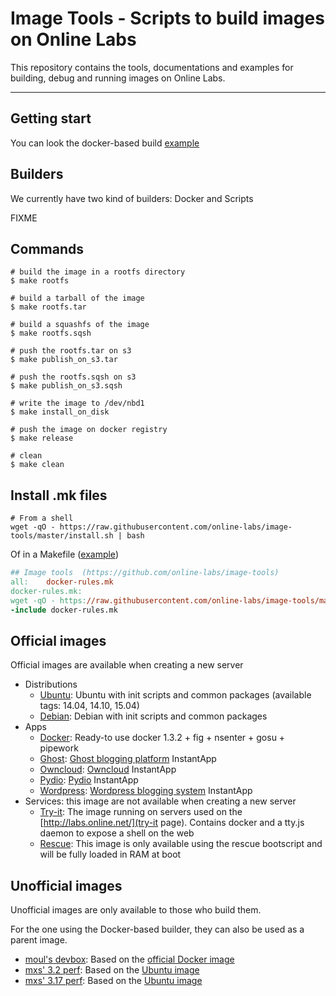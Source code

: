 Image Tools - Scripts to build images on Online Labs
====================================================

This repository contains the tools, documentations and examples for building, debug and running images on Online Labs.

---

Getting start
-------------

You can look the docker-based build [example](https://github.com/online-labs/image-tools/tree/master/examples)

Builders
--------

We currently have two kind of builders: Docker and Scripts

FIXME

Commands
--------

    # build the image in a rootfs directory
    $ make rootfs

    # build a tarball of the image
    $ make rootfs.tar

    # build a squashfs of the image
    $ make rootfs.sqsh

    # push the rootfs.tar on s3
    $ make publish_on_s3.tar

    # push the rootfs.sqsh on s3
    $ make publish_on_s3.sqsh

    # write the image to /dev/nbd1
    $ make install_on_disk

    # push the image on docker registry
    $ make release

    # clean
    $ make clean


Install .mk files
-----------------

    # From a shell
    wget -qO - https://raw.githubusercontent.com/online-labs/image-tools/master/install.sh | bash

Of in a Makefile ([example](https://github.com/online-labs/image-tools/blob/master/examples/Makefile))

```makefile
## Image tools  (https://github.com/online-labs/image-tools)
all:    docker-rules.mk
docker-rules.mk:
wget -qO - https://raw.githubusercontent.com/online-labs/image-tools/master/install.sh | bash
-include docker-rules.mk
```

Official images
---------------

Official images are available when creating a new server

- Distributions
  - [Ubuntu](https://github.com/online-labs/image-ubuntu): Ubuntu with init scripts and common packages (available tags: 14.04, 14.10, 15.04)
  - [Debian](https://github.com/online-labs/image-debian): Debian with init scripts and common packages
- Apps
  - [Docker](https://github.com/online-labs/image-app-docker): Ready-to use docker 1.3.2 + fig + nsenter + gosu + pipework
  - [Ghost](https://github.com/online-labs/image-app-ghost): [Ghost blogging platform](https://ghost.org) InstantApp
  - [Owncloud](https://github.com/online-labs/image-app-owncloud): [Owncloud](http://owncloud.org) InstantApp
  - [Pydio](https://github.com/online-labs/image-app-pydio): [Pydio](https://pyd.io) InstantApp
  - [Wordpress](https://github.com/online-labs/image-app-wordpress): [Wordpress blogging system](https://www.wordpress.com) InstantApp
- Services: this image are not available when creating a new server
  - [Try-it](https://github.com/online-labs/image-service-tryit): The image running on servers used on the [http://labs.online.net/](try-it page). Contains docker and a tty.js daemon to expose a shell on the web
  - [Rescue](https://github.com/online-labs/image-service-rescue): This image is only available using the rescue bootscript and will be fully loaded in RAM at boot

Unofficial images
-----------------

Unofficial images are only available to those who build them.

For the one using the Docker-based builder, they can also be used as a parent image.

- [moul's devbox](https://github.com/moul/ocs-image-devbox): Based on the [official Docker image](https://github.com/online-labs/image-app-docker)
- [mxs' 3.2 perf](https://github.com/aimxhaisse/image-ocs-perf-3.2): Based on the [Ubuntu image](https://github.com/online-labs/image-ubuntu)
- [mxs' 3.17 perf](https://github.com/aimxhaisse/image-ocs-perf-3.17): Based on the [Ubuntu image](https://github.com/online-labs/image-ubuntu)
